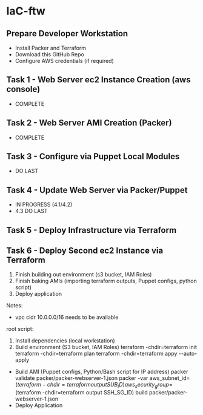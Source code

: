 # IaC-ftw

## Prepare Developer Workstation
- Install Packer and Terraform
- Download this GitHub Repo
- Configure AWS credentials (if required)
## Task 1 - Web Server ec2 Instance Creation (aws console)
- COMPLETE
## Task 2 - Web Server AMI Creation (Packer)
- COMPLETE
## Task 3 - Configure via Puppet Local Modules
- DO LAST
## Task 4 - Update Web Server via Packer/Puppet
- IN PROGRESS (4.1/4.2)
- 4.3 DO LAST
## Task 5 - Deploy Infrastructure via Terraform
## Task 6 - Deploy Second ec2 Instance via Terraform

1. Finish building out environment (s3 bucket, IAM Roles)
2. Finish baking AMIs (importing terraform outputs, Puppet configs, python script)
3. Deploy application

Notes:
- vpc cidr 10.0.0.0/16 needs to be available

root script:
1. Install dependencies (local workstation)
2. Build environment (S3 bucket, IAM Roles)
    terraform -chdir=terraform init
    terraform -chdir=terraform plan
    terraform -chdir=terraform appy --auto-apply
- Build AMI (Puppet configs, Python/Bash script for IP address)
    packer validate packer/packer-webserver-1.json
    packer -var aws_subnet_id=$(terraform -chdir=terraform output SUB_ID) aws_security_group=$(terraform -chdir=terraform output SSH_SG_ID)  build packer/packer-webserver-1.json 
- Deploy Application